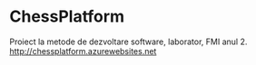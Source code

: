 # ChessPlatform
Proiect la metode de dezvoltare software, laborator, FMI anul 2.
http://chessplatform.azurewebsites.net